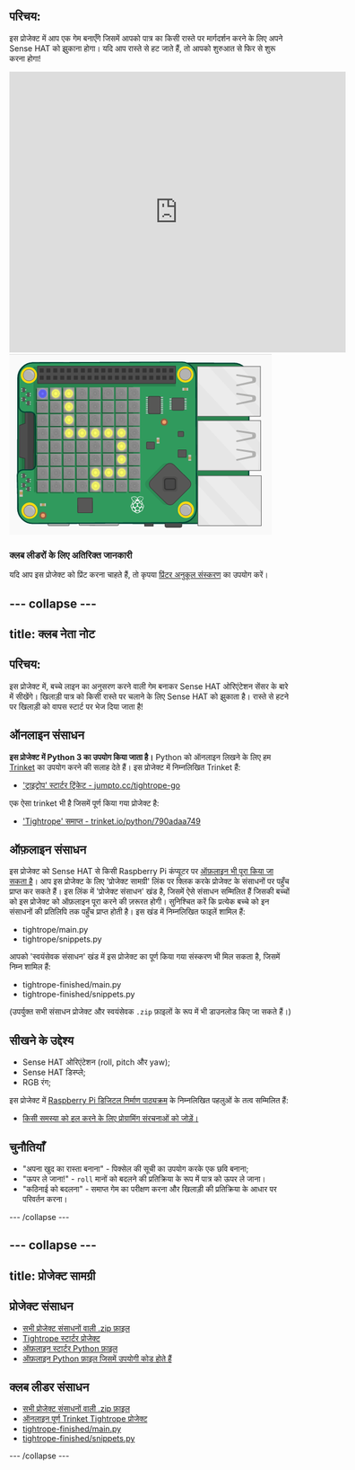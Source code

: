 ## परिचय:

इस प्रोजेक्ट में आप एक गेम बनाएँगे जिसमें आपको पात्र का किसी रास्ते पर मार्गदर्शन करने के लिए अपने Sense HAT को झुकाना होगा। यदि आप रास्ते से हट जाते हैं, तो आपको शुरुआत से फिर से शुरू करना होगा!

<div class="trinket">
  <iframe src="https://trinket.io/embed/python/790adaa749?outputOnly=true&start=result" width="600" height="500" frameborder="0" marginwidth="0" marginheight="0" allowfullscreen mark="crwd-mark">
</iframe> <img src="images/tightrope-final.png" />
</div>

### क्लब लीडरों के लिए अतिरिक्त जानकारी

यदि आप इस प्रोजेक्ट को प्रिंट करना चाहते हैं, तो कृपया [प्रिंटर अनुकूल संस्करण](https://projects.raspberrypi.org/hi-IN/projects/tightrope/print) का उपयोग करें।

--- collapse ---
---
title: क्लब नेता नोट
---

## परिचय:

इस प्रोजेक्ट में, बच्चे लाइन का अनुसरण करने वाली गेम बनाकर Sense HAT ओरिएंटेशन सेंसर के बारे में सीखेंगे। खिलाड़ी पात्र को किसी रास्ते पर चलाने के लिए Sense HAT को झुकाता है। रास्ते से हटने पर खिलाड़ी को वापस स्टार्ट पर भेज दिया जाता है!

## ऑनलाइन संसाधन

**इस प्रोजेक्ट में Python 3 का उपयोग किया जाता है।** Python को ऑनलाइन लिखने के लिए हम [Trinket](https://trinket.io/) का उपयोग करने की सलाह देते हैं। इस प्रोजेक्ट में निम्नलिखित Trinket हैं:

* ['ट्राइट्रोप' स्टार्टर ट्रिंकेट - jumpto.cc/tightrope-go](http://jumpto.cc/tightrope-go)

एक ऐसा trinket भी है जिसमें पूर्ण किया गया प्रोजेक्ट है:

* ['Tightrope' समाप्त - trinket.io/python/790adaa749](https://trinket.io/python/790adaa749)

## ऑफ़लाइन संसाधन

इस प्रोजेक्ट को Sense HAT से किसी Raspberry Pi कंप्यूटर पर [ऑफ़लाइन भी पूरा किया जा सकता है](https://www.codeclubprojects.org/en-GB/resources/physical-sense-hat/)। आप इस प्रोजेक्ट के लिए 'प्रोजेक्ट सामग्री' लिंक पर क्लिक करके प्रोजेक्ट के संसाधनों पर पहुँच प्राप्त कर सकते हैं। इस लिंक में 'प्रोजेक्ट संसाधन' खंड है, जिसमें ऐसे संसाधन सम्मिलित हैं जिसकी बच्चों को इस प्रोजेक्ट को ऑफ़लाइन पूरा करने की ज़रूरत होगी। सुनिश्चित करें कि प्रत्येक बच्चे को इन संसाधनों की प्रतिलिपि तक पहुँच प्राप्त होती है। इस खंड में निम्नलिखित फाइलें शामिल हैं:

* tightrope/main.py
* tightrope/snippets.py

आपको 'स्वयंसेवक संसाधन' खंड में इस प्रोजेक्ट का पूर्ण किया गया संस्करण भी मिल सकता है, जिसमें निम्न शामिल हैं:

* tightrope-finished/main.py
* tightrope-finished/snippets.py

(उपर्युक्त सभी संसाधन प्रोजेक्ट और स्वयंसेवक `.zip` फ़ाइलों के रूप में भी डाउनलोड किए जा सकते हैं।)

## सीखने के उद्देश्य

* Sense HAT ओरिएंटेशन (roll, pitch और yaw);
* Sense HAT डिस्प्ले;
* RGB रंग;

इस प्रोजेक्ट में [Raspberry Pi डिजिटल निर्माण पाठ्यक्रम](http://rpf.io/curriculum) के निम्नलिखित पहलुओं के तत्व सम्मिलित हैं:

* [किसी समस्या को हल करने के लिए प्रोग्रामिंग संरचनाओं को जोड़ें।](https://www.raspberrypi.org/curriculum/programming/builder)

## चुनौतियाँ

* "अपना खुद का रास्ता बनाना" - पिक्सेल की सूची का उपयोग करके एक छवि बनाना;
* "ऊपर ले जाना!" - `roll` मानों को बदलने की प्रतिक्रिया के रूप में पात्र को ऊपर ले जाना।
* "कठिनाई को बदलना" - समाप्त गेम का परीक्षण करना और खिलाड़ी की प्रतिक्रिया के आधार पर परिवर्तन करना।

--- /collapse ---

--- collapse ---
---
title: प्रोजेक्ट सामग्री
---

## प्रोजेक्ट संसाधन

* [सभी प्रोजेक्ट संसाधनों वाली .zip फ़ाइल](resources/tightrope-project-resources.zip)
* [Tightrope स्टार्टर प्रोजेक्ट](http://jumpto.cc/tightrope-go)
* [ऑफ़लाइन स्टार्टर Python फ़ाइल](resources/tightrope-main.py)
* [ऑफ़लाइन Python फ़ाइल जिसमें उपयोगी कोड होते हैं](resources/tightrope-snippets.py)

## क्लब लीडर संसाधन

* [सभी प्रोजेक्ट संसाधनों वाली .zip फ़ाइल](resources/tightrope-volunteer-resources.zip)
* [ऑनलाइन पूर्ण Trinket Tightrope प्रोजेक्ट](https://trinket.io/python/790adaa749)
* [tightrope-finished/main.py](resources/tightrope-finished-main.py)
* [tightrope-finished/snippets.py](resources/tightrope-finished-snippets.py)

--- /collapse ---